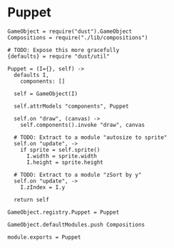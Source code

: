 Puppet
======

    GameObject = require("dust").GameObject
    Compositions = require("./lib/compositions")

    # TODO: Expose this more gracefully
    {defaults} = require "dust/util"

    Puppet = (I={}, self) ->
      defaults I,
        components: []

      self = GameObject(I)

      self.attrModels "components", Puppet

      self.on "draw", (canvas) ->
        self.components().invoke "draw", canvas

      # TODO: Extract to a module "autosize to sprite"
      self.on "update", ->
        if sprite = self.sprite()
          I.width = sprite.width
          I.height = sprite.height

      # TODO: Extract to a module "zSort by y"
      self.on "update", ->
        I.zIndex = I.y

      return self

    GameObject.registry.Puppet = Puppet

    GameObject.defaultModules.push Compositions

    module.exports = Puppet
